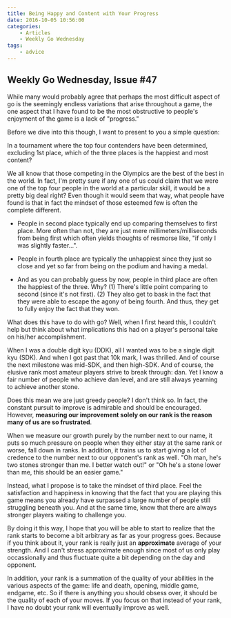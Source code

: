 ```yaml
---
title: Being Happy and Content with Your Progress
date: 2016-10-05 10:56:00
categories:
	- Articles
	- Weekly Go Wednesday
tags:
	- advice
---
```


## Weekly Go Wednesday, Issue #47

While many would probably agree that perhaps the most difficult aspect of go is the seemingly endless variations that arise throughout a game, the one aspect that I have found to be the most obstructive to people's enjoyment of the game is a lack of "progress."

Before we dive into this though, I want to present to you a simple question:

In a tournament where the top four contenders have been determined, excluding 1st place, which of the three places is the happiest and most content?

<!-- more -->

We all know that those competing in the Olympics are the best of the best in the world. In fact, I'm pretty sure if any one of us could claim that we were one of the top four people in the world at a particular skill, it would be a pretty big deal right? Even though it would seem that way, what people have found is that in fact the mindset of those esteemed few is often the complete different.

* People in second place typically end up comparing themselves to first place. More often than not, they are just mere millimeters/milliseconds from being first which often yields thoughts of resmorse like, "if only I was slightly faster...".

* People in fourth place are typically the unhappiest since they just so close and yet so far from being on the podium and having a medal.

* And as you can probably guess by now, people in third place are often the happiest of the three. Why? (1) There's little point comparing to second (since it's not first). (2) They also get to bask in the fact that they were able to escape the agony of being fourth. And thus, they get to fully enjoy the fact that they won.

What does this have to do with go? Well, when I first heard this, I couldn't help but think about what implications this had on a player's personal take on his/her accomplishment.

When I was a double digit kyu (DDK), all I wanted was to be a single digit kyu (SDK). And when I got past that 10k mark, I was thrilled. And of course the next milestone was mid-SDK, and then high-SDK. And of course, the elusive rank most amateur players strive to break through: dan. Yet I know a fair number of people who achieve dan level, and are still always yearning to achieve another stone.

Does this mean we are just greedy people? I don't think so. In fact, the constant pursuit to improve is admirable and should be encouraged. However, **measuring our improvement solely on our rank is the reason many of us are so frustrated**.

When we measure our growth purely by the number next to our name, it puts so much pressure on people when they either stay at the same rank or worse, fall down in ranks. In addition, it trains us to start giving a lot of credence to the number next to our opponent's rank as well. "Oh man, he's two stones stronger than me. I better watch out!" or "Oh he's a stone lower than me, this should be an easier game."

Instead, what I propose is to take the mindset of third place. Feel the satisfaction and happiness in knowing that the fact that you are playing this game means you already have surpassed a large number of people still struggling beneath you. And at the same time, know that there are always stronger players waiting to challenge you.

By doing it this way, I hope that you will be able to start to realize that the rank starts to become a bit arbitrary as far as your progress goes. Because if you think about it, your rank is really just an **approximate** average of your strength. And I can't stress approximate enough since most of us only play occassionally and thus fluctuate quite a bit depending on the day and opponent.

In addition, your rank is a summation of the quality of your abilities in the various aspects of the game: life and death, opening, middle game, endgame, etc. So if there is anything you should obsess over, it should be the quality of each of your moves. If you focus on that instead of your rank, I have no doubt your rank will eventually improve as well.
